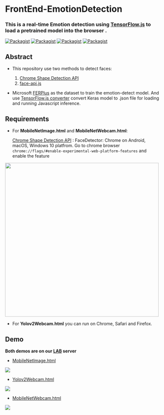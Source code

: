 # FrontEnd-EmotionDetection
### This is a real-time Emotion detection using [TensorFlow.js](https://js.tensorflow.org/) to load a pretrained model into the browser .
[![Packagist](https://img.shields.io/badge/TensorFlow-1.10.1-orange.svg)]()
[![Packagist](https://img.shields.io/badge/Keras-2.2.2-blue.svg)]()
[![Packagist](https://img.shields.io/badge/Python-3.5.0-blue.svg)]()
[![Packagist](https://img.shields.io/badge/TensorFlow.js-0.12.6-orange.svg)]()
## Abstract 
* This repository use two methods to detect faces:

  1. [Chrome Shape Detection API](https://www.chromestatus.com/feature/4757990523535360)
  2. [face-api.js](https://github.com/justadudewhohacks/face-api.js/)

* Microsoft [FERPlus](https://github.com/Microsoft/FERPlus) as the dataset to train the emotion-detect model. And use [TensorFlow.js converter](https://github.com/tensorflow/tfjs-converter) convert Keras model to .json file for loading and running Javascript inference.

## Requirements
* For **MobileNetImage.html** and **MobileNetWebcam.html**:

  [Chrome Shape Detection API](https://www.chromestatus.com/feature/4757990523535360) :
FaceDetector: Chrome on Android, macOS, Windows 10 platfrom.
Go to chrome browser ```chrome://flags/#enable-experimental-web-platform-features``` and enable the feature 
<img src="https://i.imgur.com/7JhkpJn.png" width="500">

* For **Yolov2Webcam.html** you can run on Chrome, Safari and Firefox.

## Demo
**Both demos are on our [LAB](http://mirlab.org/index.asp) server**

* [MobileNetImage.html](https://mirlab.org:444/demo/FrontEnd-EmotionDetection/src/MobileNetImage.html)

![](https://github.com/kevinisbest/FrontEnd-EmotionDetection/blob/master/images/tfjs_upload.gif)

* [Yolov2Webcam.html](https://mirlab.org:444/demo/FrontEnd-EmotionDetection/src/Yolov2Webcam.html)

![](https://github.com/kevinisbest/FrontEnd-EmotionDetection/blob/master/images/yolo_webcam.gif)

* [MobileNetWebcam.html](https://mirlab.org:444/demo/FrontEnd-EmotionDetection/src/MobileNetWebcam.html)
 
![](https://github.com/kevinisbest/FrontEnd-EmotionDetection/blob/master/images/tfjs_webcam.gif)
